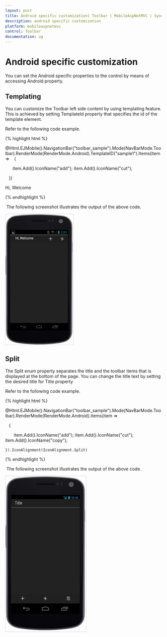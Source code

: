```yaml
---
layout: post
title: Android specific customization| Toolbar | MobileAspNetMVC | Syncfusion
description: android specific customization
platform: mobileaspnetmvc
control: Toolbar
documentation: ug
---
```


# Android specific customization

You can set the Android specific properties to the control by means of accessing Android property.

## Templating

You can customize the Toolbar left side content by using templating feature. This is achieved by setting TemplateId property that specifies the id of the template element.

Refer to the following code example.

{% highlight html %}

@Html.EJMobile().NavigationBar("toolbar_sample").Mode(NavBarMode.Toolbar).RenderMode(RenderMode.Android).TemplateID("sample1").Items(item =>
   {

      item.Add().IconName("add");
      item.Add().IconName("cut");

   })

<span id="sample1">Hi, Welcome</span>

{% endhighlight %}

 The following screenshot illustrates the output of the above code.

![](Android-specific-customization_images/Android-specific-customization_img1.png)



## Split

The Split enum property separates the title and the toolbar items that is displayed at the bottom of the page. You can change the title text by setting the desired title for Title property

Refer to the following code example.

{% highlight html %}

@Html.EJMobile().NavigationBar("toolbar_sample").Mode(NavBarMode.Toolbar).RenderMode(RenderMode.Android).Items(item =>

   {

        item.Add().IconName("add");
        item.Add().IconName("cut");
        item.Add().IconName("copy");

    }).IconAlignment(IconAlignment.Split)

{% endhighlight %}

 The following screenshot illustrates the output of the above code.

![](Android-specific-customization_images/Android-specific-customization_img2.png)










